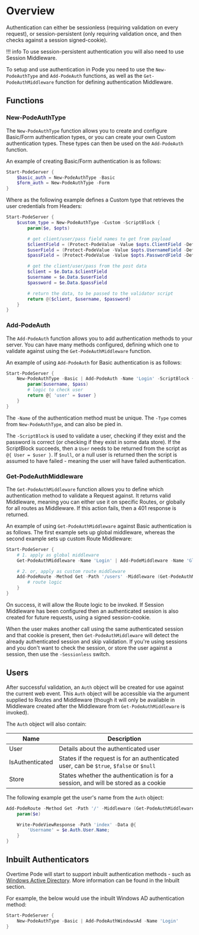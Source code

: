 # Overview

Authentication can either be sessionless (requiring validation on every request), or session-persistent (only requiring validation once, and then checks against a session signed-cookie).

!!! info
    To use session-persistent authentication you will also need to use Session Middleware.

To setup and use authentication in Pode you need to use the `New-PodeAuthType` and `Add-PodeAuth` functions, as well as the `Get-PodeAuthMiddleware` function for defining authentication Middleware.

## Functions

### New-PodeAuthType

The `New-PodeAuthType` function allows you to create and configure Basic/Form authentication types, or you can create your own Custom authentication types. These types can then be used on the `Add-PodeAuth` function.

An example of creating Basic/Form authentication is as follows:

```powershell
Start-PodeServer {
    $basic_auth = New-PodeAuthType -Basic
    $form_auth = New-PodeAuthType -Form
}
```

Where as the following example defines a Custom type that retrieves the user credentials from Headers:

```powershell
Start-PodeServer {
    $custom_type = New-PodeAuthType -Custom -ScriptBlock {
        param($e, $opts)

        # get client/user/pass field names to get from payload
        $clientField = (Protect-PodeValue -Value $opts.ClientField -Default 'client')
        $userField = (Protect-PodeValue -Value $opts.UsernameField -Default 'username')
        $passField = (Protect-PodeValue -Value $opts.PasswordField -Default 'password')

        # get the client/user/pass from the post data
        $client = $e.Data.$clientField
        $username = $e.Data.$userField
        $password = $e.Data.$passField

        # return the data, to be passed to the validator script
        return @($client, $username, $password)
    }
}
```

### Add-PodeAuth

The `Add-PodeAuth` function allows you to add authentication methods to your server. You can have many methods configured, defining which one to validate against using the `Get-PodeAuthMiddleware` function.

An example of using `Add-PodeAuth` for Basic authentication is as follows:

```powershell
Start-PodeServer {
    New-PodeAuthType -Basic | Add-PodeAuth -Name 'Login' -ScriptBlock {
        param($username, $pass)
        # logic to check user
        return @{ 'user' = $user }
    }
}
```

The `-Name` of the authentication method must be unique. The `-Type` comes from `New-PodeAuthType`, and can also be pied in.

The `-ScriptBlock` is used to validate a user, checking if they exist and the password is correct (or checking if they exist in some data store). If the ScriptBlock succeeds, then a `User` needs to be returned from the script as `@{ User = $user }`. If `$null`, or a null user is returned then the script is assumed to have failed - meaning the user will have failed authentication.

### Get-PodeAuthMiddleware

The `Get-PodeAuthMiddleware` function allows you to define which authentication method to validate a Request against. It returns valid Middleware, meaning you can either use it on specific Routes, or globally for all routes as Middleware. If this action fails, then a 401 response is returned.

An example of using `Get-PodeAuthMiddleware` against Basic authentication is as follows. The first example sets up global middleware, whereas the second example sets up custom Route Middleware:

```powershell
Start-PodeServer {
    # 1. apply as global middleware
    Get-PodeAuthMiddleware -Name 'Login' | Add-PodeMiddleware -Name 'GlobalAuthValidation'

    # 2. or, apply as custom route middleware
    Add-PodeRoute -Method Get -Path '/users' -Middleware (Get-PodeAuthMiddleware -Name 'Login') -ScriptBlock {
        # route logic
    }
}
```

On success, it will allow the Route logic to be invoked. If Session Middleware has been configured then an authenticated session is also created for future requests, using a signed session-cookie.

When the user makes another call using the same authenticated session and that cookie is present, then `Get-PodeAuthMiddleware` will detect the already authenticated session and skip validation. If you're using sessions and you don't want to check the session, or store the user against a session, then use the `-Sessionless` switch.

## Users

After successful validation, an `Auth` object will be created for use against the current web event. This `Auth` object will be accessible via the argument supplied to Routes and Middleware (though it will only be available in Middleware created after the Middleware from `Get-PodeAuthMiddleware` is invoked).

The `Auth` object will also contain:

| Name | Description |
| ---- | ----------- |
| User | Details about the authenticated user |
| IsAuthenticated | States if the request is for an authenticated user, can be `$true`, `$false` or `$null` |
| Store | States whether the authentication is for a session, and will be stored as a cookie |

The following example get the user's name from the `Auth` object:

```powershell
Add-PodeRoute -Method Get -Path '/' -Middleware (Get-PodeAuthMiddleware -Name 'Login') -ScriptBlock {
    param($e)

    Write-PodeViewResponse -Path 'index' -Data @{
        'Username' = $e.Auth.User.Name;
    }
}
```

## Inbuilt Authenticators

Overtime Pode will start to support inbuilt authentication methods - such as [Windows Active Directory](../Inbuilt/WindowsAD). More information can be found in the Inbuilt section.

For example, the below would use the inbuilt Windows AD authentication method:

```powershell
Start-PodeServer {
    New-PodeAuthType -Basic | Add-PodeAuthWindowsAd -Name 'Login'
}
```
